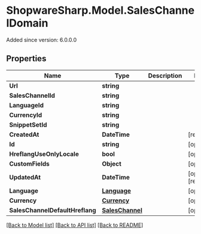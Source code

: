 # ShopwareSharp.Model.SalesChannelDomain
Added since version: 6.0.0.0

## Properties

Name | Type | Description | Notes
------------ | ------------- | ------------- | -------------
**Url** | **string** |  | 
**SalesChannelId** | **string** |  | 
**LanguageId** | **string** |  | 
**CurrencyId** | **string** |  | 
**SnippetSetId** | **string** |  | 
**CreatedAt** | **DateTime** |  | [readonly] 
**Id** | **string** |  | [optional] 
**HreflangUseOnlyLocale** | **bool** |  | [optional] 
**CustomFields** | **Object** |  | [optional] 
**UpdatedAt** | **DateTime** |  | [optional] [readonly] 
**Language** | [**Language**](Language.md) |  | [optional] 
**Currency** | [**Currency**](Currency.md) |  | [optional] 
**SalesChannelDefaultHreflang** | [**SalesChannel**](SalesChannel.md) |  | [optional] 

[[Back to Model list]](../../README.md#documentation-for-models) [[Back to API list]](../../README.md#documentation-for-api-endpoints) [[Back to README]](../../README.md)


